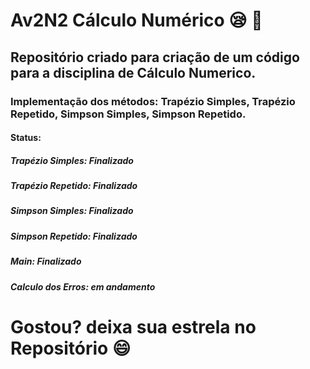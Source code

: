 # Av2N2 Cálculo Numérico :sleepy: :call_me_hand:
## Repositório criado para criação de um código para a disciplina de Cálculo Numerico.

### Implementação dos métodos: Trapézio Simples, Trapézio Repetido, Simpson Simples, Simpson Repetido.

#### Status: 
##### Trapézio Simples: Finalizado
##### Trapézio Repetido: Finalizado
##### Simpson Simples: Finalizado
##### Simpson Repetido: Finalizado
##### Main: Finalizado
##### Calculo dos Erros: em andamento

# Gostou? deixa sua estrela no Repositório :smile: 
